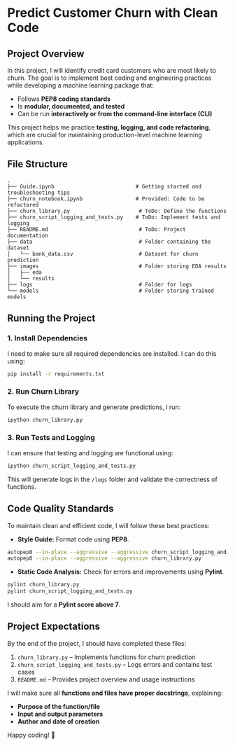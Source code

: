 # Predict Customer Churn with Clean Code

## Project Overview
In this project, I will identify credit card customers who are most likely to churn. The goal is to implement best coding and engineering practices while developing a machine learning package that:
- Follows **PEP8 coding standards**
- Is **modular, documented, and tested**
- Can be run **interactively or from the command-line interface (CLI)**

This project helps me practice **testing, logging, and code refactoring**, which are crucial for maintaining production-level machine learning applications.

## File Structure
```
.
├── Guide.ipynb                          # Getting started and troubleshooting tips
├── churn_notebook.ipynb                 # Provided: Code to be refactored
├── churn_library.py                      # ToDo: Define the functions
├── churn_script_logging_and_tests.py    # ToDo: Implement tests and logging
├── README.md                             # ToDo: Project documentation
├── data                                  # Folder containing the dataset
│   └── bank_data.csv                     # Dataset for churn prediction
├── images                                # Folder storing EDA results
│   ├── eda
│   └── results
├── logs                                  # Folder for logs
└── models                                # Folder storing trained models
```

## Running the Project
### 1. Install Dependencies
I need to make sure all required dependencies are installed. I can do this using:
```bash
pip install -r requirements.txt
```

### 2. Run Churn Library
To execute the churn library and generate predictions, I run:
```bash
ipython churn_library.py
```

### 3. Run Tests and Logging
I can ensure that testing and logging are functional using:
```bash
ipython churn_script_logging_and_tests.py
```

This will generate logs in the `/logs` folder and validate the correctness of functions.

## Code Quality Standards
To maintain clean and efficient code, I will follow these best practices:
- **Style Guide:** Format code using **PEP8**.
```bash
autopep8 --in-place --aggressive --aggressive churn_script_logging_and_tests.py
autopep8 --in-place --aggressive --aggressive churn_library.py
```
- **Static Code Analysis:** Check for errors and improvements using **Pylint**.
```bash
pylint churn_library.py
pylint churn_script_logging_and_tests.py
```
I should aim for a **Pylint score above 7**.

## Project Expectations
By the end of the project, I should have completed these files:
1. `churn_library.py` – Implements functions for churn prediction
2. `churn_script_logging_and_tests.py` – Logs errors and contains test cases
3. `README.md` – Provides project overview and usage instructions

I will make sure all **functions and files have proper docstrings**, explaining:
- **Purpose of the function/file**
- **Input and output parameters**
- **Author and date of creation**

Happy coding! 🚀

